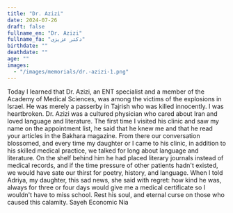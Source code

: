 ```yaml
---
title: "Dr. Azizi"
date: 2024-07-26
draft: false
fullname_en: "Dr. Azizi"
fullname_fa: "دکتر عزیزی"
birthdate: ""
deathdate: ""
age: ""
images:
  - "/images/memorials/dr.-azizi-1.png"
---
```


Today I learned that Dr. Azizi, an ENT specialist and a member of the Academy of Medical Sciences, was among the victims of the explosions in Israel. He was merely a passerby in Tajrish who was killed innocently. I was heartbroken. Dr. Azizi was a cultured physician who cared about Iran and loved language and literature. The first time I visited his clinic and saw my name on the appointment list, he said that he knew me and that he read your articles in the Bakhara magazine. From there our conversation blossomed, and every time my daughter or I came to his clinic, in addition to his skilled medical practice, we talked for long about language and literature. On the shelf behind him he had placed literary journals instead of medical records, and if the time pressure of other patients hadn't existed, we would have sate our thirst for poetry, history, and language. When I told Adriya, my daughter, this sad news, she said with regret: how kind he was, always for three or four days would give me a medical certificate so I wouldn't have to miss school. Rest his soul, and eternal curse on those who caused this calamity. Sayeh Economic Nia